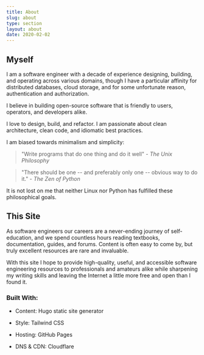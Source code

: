 ```yaml
---
title: About
slug: about
type: section
layout: about
date: 2020-02-02
---
```

## Myself

I am a software engineer with a decade of experience designing, building, and operating across various domains,
though I have a particular affinity for distributed databases, cloud storage,
and for some unfortunate reason, authentication and authorization.

I believe in building open-source software that is friendly to users, operators, and developers alike.

I love to design, build, and refactor.
I am passionate about clean architecture, clean code, and idiomatic best practices.

I am biased towards minimalism and simplicity:

> "Write programs that do one thing and do it well" - _The Unix Philosophy_

> "There should be one -- and preferably only one -- obvious way to do it." - _The Zen of Python_

It is not lost on me that neither Linux nor Python has fulfilled these philosophical goals.

## This Site

As software engineers our careers are a never-ending journey of self-education, and we spend countless hours reading textbooks, documentation, guides, and forums. Content is often easy to come by, but truly excellent resources are rare and invaluable.

With this site I hope to provide high-quality, useful, and accessible software engineering resources to professionals and amateurs alike while sharpening my writing skills and leaving the Internet a little more free and open than I found it.

### Built With:

* Content: Hugo static site generator

* Style: Tailwind CSS

* Hosting: GitHub Pages

* DNS & CDN: Cloudflare

